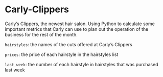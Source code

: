 # Carly-Clippers
Carly’s Clippers, the newest hair salon. Using Python to calculate some important metrics that Carly can use to plan out the operation of the business for the rest of the month.

`hairstyles`: the names of the cuts offered at Carly’s Clippers

`prices`: the price of each hairstyle in the hairstyles list

`last_week`: the number of each hairstyle in hairstyles that was purchased last week
